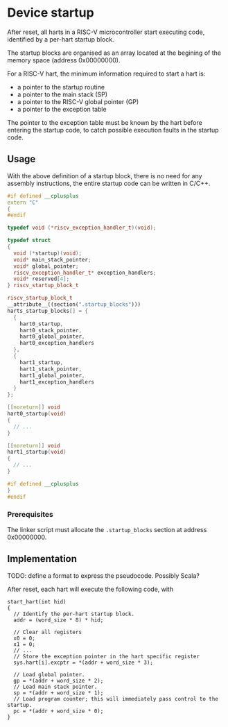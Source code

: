 # Device startup

After reset, all harts in a RISC-V microcontroller start executing code, identified by a per-hart startup block.

The startup blocks are organised as an array located at the begining of the memory space (address 0x00000000).

For a RISC-V hart, the minimum information required to start a hart is:

- a pointer to the startup routine
- a pointer to the main stack (SP)
- a pointer to the RISC-V global pointer (GP)
- a pointer to the exception table

The pointer to the exception table must be known by the hart before entering the startup code, to catch possible execution faults in the startup code.

## Usage

With the above definition of a startup block, there is no need for any assembly instructions, the entire startup code can be written in C/C++.

```cpp
#if defined __cplusplus
extern "C"
{
#endif

typedef void (*riscv_exception_handler_t)(void);

typedef struct
{
  void (*startup)(void);
  void* main_stack_pointer;
  void* global_pointer;
  riscv_exception_handler_t* exception_handlers;
  void* reserved[4];
} riscv_startup_block_t

riscv_startup_block_t
__attribute__((section(".startup_blocks")))
harts_startup_blocks[] = {
  {
    hart0_startup,
    hart0_stack_pointer,
    hart0_global_pointer,
    hart0_exception_handlers
  },
  {
    hart1_startup,
    hart1_stack_pointer,
    hart1_global_pointer,
    hart1_exception_handlers
  }
};

[[noreturn]] void
hart0_startup(void)
{
  // ...
}

[[noreturn]] void
hart1_startup(void)
{
  // ...
}

#if defined __cplusplus
}
#endif
```

### Prerequisites

The linker script must allocate the `.startup_blocks` section at address 0x00000000.

## Implementation

TODO: define a format to express the pseudocode. Possibly Scala?

After reset, each hart will execute the following code, with 
```
start_hart(int hid) 
{
  // Identify the per-hart startup block.
  addr = (word_size * 8) * hid;
  
  // Clear all registers
  x0 = 0;
  x1 = 0;
  // ...
  // Store the exception pointer in the hart specific register
  sys.hart[i].excptr = *(addr + word_size * 3);
  
  // Load global pointer.
  gp = *(addr + word_size * 2);
  // Load main stack pointer.
  sp = *(addr + word_size * 1);
  // Load program counter; this will immediately pass control to the startup.
  pc = *(addr + word_size * 0);
}
```
